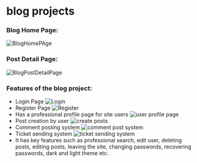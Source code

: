 # blog projects

### Blog Home Page:
![BlogHomePAge](https://s6.uupload.ir/files/bloghomepage_9tov.png)

### Post Detail Page:
![BlogPostDetailPage](https://s6.uupload.ir/files/post-detail-page_hp21.png)

### Features of the blog project:
- Login Page
![Login](https://s6.uupload.ir/files/login-page_1gk1.png)
- Register Page
![Register](https://s6.uupload.ir/files/register-page_a5gg.png)
- Has a professional profile page for site users
![user profile page](https://s6.uupload.ir/files/users-profile_8ujc.png)
- Post creation by user
![create posts](https://s6.uupload.ir/files/createpost_yb20.png)
- Comment posting system
![comment post system](https://s6.uupload.ir/files/comment_99gw.png)
- Ticket sending system
![ticket sending system](https://s6.uupload.ir/files/ticket_kyks.png)
- It has key features such as professional search, edit user, deleting posts, editing posts, leaving the site, changing passwords, recovering passwords, dark and light theme etc.
